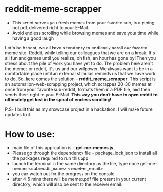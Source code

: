 # reddit-meme-scrapper
* This script serves you fresh memes from your favorite sub, in a piping hot pdf, delivered right to your E-Mail. 
* Avoid endless scrolling while browsing memes and save your time while having a good laugh!

Let's be honest, we all have a tendency to endlessly scroll our favorite meme site- Reddit, while telling our colleagues that we are on a break.
It's all fun and games until you realize, oh fish, an hour has gone by! Then you stress about the pile of work you have yet to do. The problem
here aren't the memes or reddit, it's us and our willpower. We always want to be in a comfortable place until an external stimulus reminds us that we
have work to do. So, here comes the solution - **reddit_meme_scrapper**. This script is an automation-web-scrapping project, which scrappes 20-30 memes 
at once from your favorite sub-reddit, formats them in a PDF file, and then sends them right to your E-Mail. **This way you don't have to open reddit
to ultimately get lost in the spiral of endless scrolling!**

P.S- I built this as my showcase project in a hackathon. I will make future updates to it.

# How to use:
* main file of this application is - **get-me-memes.js**
* Please go through the dependency file - package_lock.json to install all the packages required to run this app
* launch the terminal in the same directory as the file, type node get-me-memes <subreddit_name> <receiver_email>
* you can watch out for the progress on the console
* after 4-5 mins there will be memes.pdf file present in your current directory, which will also be sent to the receiver email.

